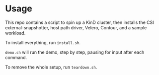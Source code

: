 # Usage

This repo contains a script to spin up a KinD cluster, then installs the CSI external-snapshotter, host path driver, Velero, Contour, and a sample workload.

To install everything, run `install.sh`.

`demo.sh` will run the demo, step by step, pausing for input after each command.

To remove the whole setup, run `teardown.sh`.
